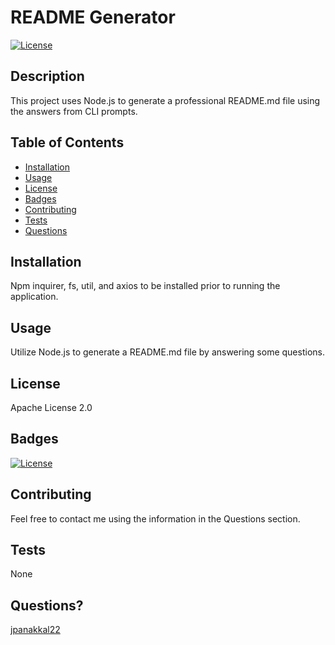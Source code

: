 # README Generator
[![License](https://img.shields.io/badge/License-Apache%202.0-blue.svg)](https://opensource.org/licenses/Apache-2.0)

## Description
This project uses Node.js to generate a professional README.md file using the answers from CLI prompts.

## Table of Contents

* [Installation](#installation)
* [Usage](#usage)
* [License](#license)
* [Badges](#badges)
* [Contributing](#contributing)
* [Tests](#tests)
* [Questions](#questions)

## Installation
Npm inquirer, fs, util, and axios to be installed prior to running the application.

## Usage
Utilize Node.js to generate a README.md file by answering some questions.

## License
Apache License 2.0

## Badges
[![License](https://img.shields.io/badge/License-Apache%202.0-blue.svg)](https://opensource.org/licenses/Apache-2.0)

## Contributing 
Feel free to contact me using the information in the Questions section.

## Tests
None

## Questions?
[jpanakkal22](https://github.com/jpanakkal22)



